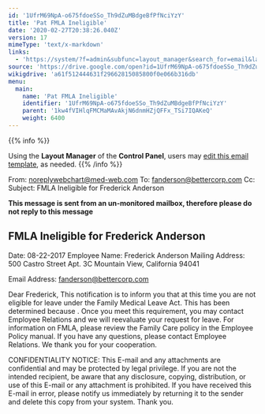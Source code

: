 ```yaml
---
id: '1UfrM69NpA-o675fdoeSSo_Th9dZuMBdgeBfPfNciYzY'
title: 'Pat FMLA Ineligible'
date: '2020-02-27T20:38:26.040Z'
version: 17
mimeType: 'text/x-markdown'
links:
  - 'https://system/?f=admin&subfunc=layout_manager&search_for=email&layout_search=Go&lv_layout_manager_limit=0&opp=edit&doc_type=EFI&old_module=Email&old_name=Pat+FMLA+Ineligible&active=0'
source: 'https://drive.google.com/open?id=1UfrM69NpA-o675fdoeSSo_Th9dZuMBdgeBfPfNciYzY'
wikigdrive: 'a61f512444631f29662815085800f0e066b316db'
menu:
  main:
    name: 'Pat FMLA Ineligible'
    identifier: '1UfrM69NpA-o675fdoeSSo_Th9dZuMBdgeBfPfNciYzY'
    parent: '1kw4fVIHlqFMCMaMAvAkjN6dnmHZjQFFx_TSi7IQAKeQ'
    weight: 6400
---
```





{{% info %}}

Using the **Layout Manager** of the **Control Panel**, users may [edit this email template](https://system/?f=admin&subfunc=layout_manager&search_for=email&layout_search=Go&lv_layout_manager_limit=0&opp=edit&doc_type=EFI&old_module=Email&old_name=Pat+FMLA+Ineligible&active=0), as needed.
{{% /info %}}



From: noreplywebchart@med-web.com
To: fanderson@bettercorp.com
Cc:
Subject: FMLA Ineligible for Frederick Anderson

****This message is sent from an un-monitored mailbox, therefore please do not reply to this message****
  
## **FMLA Ineligible for Frederick Anderson**  

Date: 08-22-2017
Employee Name: Frederick Anderson
Mailing Address:
500 Castro Street
Apt. 3C
Mountain View, California 94041

Email Address: fanderson@bettercorp.com

Dear Frederick,
This notification is to inform you that at this time you are not eligible for leave under the Family Medical Leave Act. This has been determined because .
Once you meet this requirement, you may contact Employee Relations and we will reevaluate your request for leave.
For information on FMLA, please review the Family Care policy in the Employee Policy manual. If you have any questions, please contact Employee Relations.
We thank you for your cooperation.


CONFIDENTIALITY NOTICE: This E-mail and any attachments are confidential and may be protected by legal privilege. If you are not the intended recipient, be aware that any disclosure, copying, distribution, or use of this E-mail or any attachment is prohibited. If you have received this E-mail in error, please notify us immediately by returning it to the sender and delete this copy from your system. Thank you.
